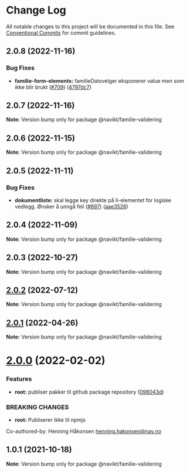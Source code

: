 # Change Log

All notable changes to this project will be documented in this file.
See [Conventional Commits](https://conventionalcommits.org) for commit guidelines.

## 2.0.8 (2022-11-16)

### Bug Fixes

-   **familie-form-elements:** familieDatovelger eksponerer value men som ikke blir brukt ([#709](https://github.com/navikt/familie-felles-frontend/issues/709)) ([4797dc7](https://github.com/navikt/familie-felles-frontend/commit/4797dc7ad939d2492a3330916dca0f42d0a3177d))

## 2.0.7 (2022-11-16)

**Note:** Version bump only for package @navikt/familie-validering

## 2.0.6 (2022-11-15)

**Note:** Version bump only for package @navikt/familie-validering

## 2.0.5 (2022-11-11)

### Bug Fixes

-   **dokumentliste:** skal legge key direkte på li-elementet for logiske vedlegg. Ønsker å unngå feil ([#697](https://github.com/navikt/familie-felles-frontend/issues/697)) ([aae3526](https://github.com/navikt/familie-felles-frontend/commit/aae3526aa59256c6290ef2d97c52c3383407bf0e))

## 2.0.4 (2022-11-09)

**Note:** Version bump only for package @navikt/familie-validering

## 2.0.3 (2022-10-27)

**Note:** Version bump only for package @navikt/familie-validering

## [2.0.2](https://github.com/navikt/familie-felles-frontend/compare/@navikt/familie-validering@2.0.1...@navikt/familie-validering@2.0.2) (2022-07-12)

**Note:** Version bump only for package @navikt/familie-validering

## [2.0.1](https://github.com/navikt/familie-felles-frontend/compare/@navikt/familie-validering@2.0.0...@navikt/familie-validering@2.0.1) (2022-04-26)

**Note:** Version bump only for package @navikt/familie-validering

# [2.0.0](https://github.com/navikt/familie-felles-frontend/compare/@navikt/familie-validering@1.0.1...@navikt/familie-validering@2.0.0) (2022-02-02)

### Features

-   **root:** publiser pakker til github package repository ([098043d](https://github.com/navikt/familie-felles-frontend/commit/098043dd584336c8746c391bf3bc3523dd6590fb))

### BREAKING CHANGES

-   **root:** Publiserer ikke til npmjs

Co-authored-by: Henning Håkonsen <henning.hakonsen@nav.no>

## 1.0.1 (2021-10-18)

**Note:** Version bump only for package @navikt/familie-validering
